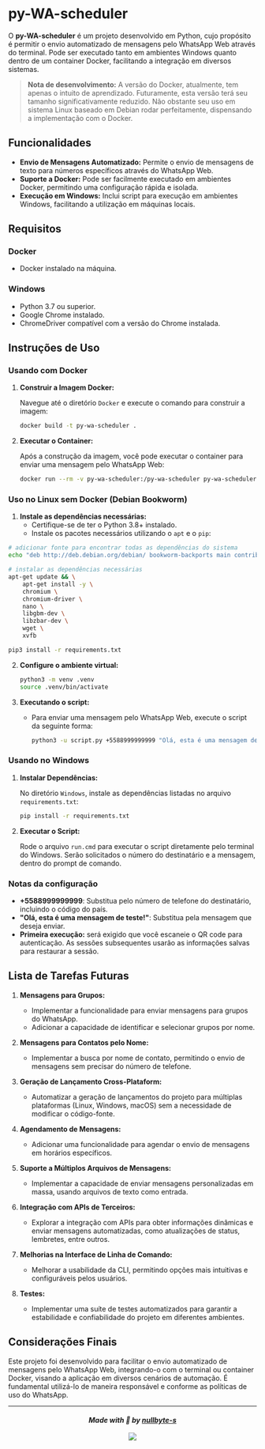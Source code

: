 # py-WA-scheduler

O **py-WA-scheduler** é um projeto desenvolvido em Python, cujo propósito é permitir o envio automatizado de mensagens pelo WhatsApp Web através do terminal. Pode ser executado tanto em ambientes Windows quanto dentro de um container Docker, facilitando a integração em diversos sistemas.

> **Nota de desenvolvimento:** A versão do Docker, atualmente, tem apenas o intuito de aprendizado. Futuramente, esta versão terá seu tamanho significativamente reduzido. Não obstante seu uso em sistema Linux baseado em Debian rodar perfeitamente, dispensando a implementação com o Docker.

## Funcionalidades

- **Envio de Mensagens Automatizado:** Permite o envio de mensagens de texto para números específicos através do WhatsApp Web.
- **Suporte a Docker:** Pode ser facilmente executado em ambientes Docker, permitindo uma configuração rápida e isolada.
- **Execução em Windows:** Inclui script para execução em ambientes Windows, facilitando a utilização em máquinas locais.

## Requisitos

### Docker

- Docker instalado na máquina.

### Windows

- Python 3.7 ou superior.
- Google Chrome instalado.
- ChromeDriver compatível com a versão do Chrome instalada.

## Instruções de Uso

### Usando com Docker

1. **Construir a Imagem Docker:**

   Navegue até o diretório `Docker` e execute o comando para construir a imagem:

   ```bash
   docker build -t py-wa-scheduler .
   ```

2. **Executar o Container:**

   Após a construção da imagem, você pode executar o container para enviar uma mensagem pelo WhatsApp Web:

   ```bash
   docker run --rm -v py-wa-scheduler:/py-wa-scheduler py-wa-scheduler +5588999999999 "Olá, esta é uma mensagem de teste!"
   ```

### Uso no Linux sem Docker (Debian Bookworm)

1. **Instale as dependências necessárias:**
   - Certifique-se de ter o Python 3.8+ instalado.
   - Instale os pacotes necessários utilizando o `apt` e o `pip`:
  
  ```bash
  # adicionar fonte para encontrar todas as dependências do sistema
  echo "deb http://deb.debian.org/debian/ bookworm-backports main contrib non-free unstable" | tee /etc/apt/sources.list.d/backports.list

  # instalar as dependências necessárias
  apt-get update && \
      apt-get install -y \
      chromium \
      chromium-driver \
      nano \
      libgbm-dev \
      libzbar-dev \
      wget \
      xvfb

  pip3 install -r requirements.txt
  ```

2. **Configure o ambiente virtual:**
     ```bash
     python3 -m venv .venv
     source .venv/bin/activate
     ```

3. **Executando o script:**
   - Para enviar uma mensagem pelo WhatsApp Web, execute o script da seguinte forma:
     
     ```bash
     python3 -u script.py +5588999999999 "Olá, esta é uma mensagem de teste!"
     ```

### Usando no Windows

1. **Instalar Dependências:**

   No diretório `Windows`, instale as dependências listadas no arquivo `requirements.txt`:

   ```cmd
   pip install -r requirements.txt
   ```

2. **Executar o Script:**

   Rode o arquivo `run.cmd` para executar o script diretamente pelo terminal do Windows. Serão solicitados o número do destinatário e a mensagem, dentro do prompt de comando.

### Notas da configuração

   - **+5588999999999**: Substitua pelo número de telefone do destinatário, incluindo o código do país.
   - **"Olá, esta é uma mensagem de teste!"**: Substitua pela mensagem que deseja enviar.
   - **Primeira execução:** será exigido que você escaneie o QR code para autenticação. As sessões subsequentes usarão as informações salvas para restaurar a sessão.

## Lista de Tarefas Futuras

1. **Mensagens para Grupos:**
   - Implementar a funcionalidade para enviar mensagens para grupos do WhatsApp.
   - Adicionar a capacidade de identificar e selecionar grupos por nome.

2. **Mensagens para Contatos pelo Nome:**
   - Implementar a busca por nome de contato, permitindo o envio de mensagens sem precisar do número de telefone.

3. **Geração de Lançamento Cross-Plataform:**
   - Automatizar a geração de lançamentos do projeto para múltiplas plataformas (Linux, Windows, macOS) sem a necessidade de modificar o código-fonte.

4. **Agendamento de Mensagens:**
   - Adicionar uma funcionalidade para agendar o envio de mensagens em horários específicos.

5. **Suporte a Múltiplos Arquivos de Mensagens:**
   - Implementar a capacidade de enviar mensagens personalizadas em massa, usando arquivos de texto como entrada.

6. **Integração com APIs de Terceiros:**
   - Explorar a integração com APIs para obter informações dinâmicas e enviar mensagens automatizadas, como atualizações de status, lembretes, entre outros.

7. **Melhorias na Interface de Linha de Comando:**
   - Melhorar a usabilidade da CLI, permitindo opções mais intuitivas e configuráveis pelos usuários.

8. **Testes:**
   - Implementar uma suíte de testes automatizados para garantir a estabilidade e confiabilidade do projeto em diferentes ambientes.

## Considerações Finais

Este projeto foi desenvolvido para facilitar o envio automatizado de mensagens pelo WhatsApp Web, integrando-o com o terminal ou container Docker, visando a aplicação em diversos cenários de automação. É fundamental utilizá-lo de maneira responsável e conforme as políticas de uso do WhatsApp.

---

<h5 align="center">
  Made with 💜 by <a href="https://github.com/nullbyte-s/">nullbyte-s</a><br>
  <a href="https://choosealicense.com/licenses/mit/"><br>
  <img src="https://img.shields.io/badge/License-MIT-green.svg">
  </a>
</h5>